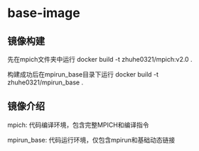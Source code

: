 # base-image
## 镜像构建
先在mpich文件夹中运行 docker build -t zhuhe0321/mpich:v2.0 .

构建成功后在mpirun_base目录下运行 docker build -t zhuhe0321/mpirun_base .

## 镜像介绍
mpich: 代码编译环境，包含完整MPICH和编译指令

mpirun_base: 代码运行环境，仅包含mpirun和基础动态链接